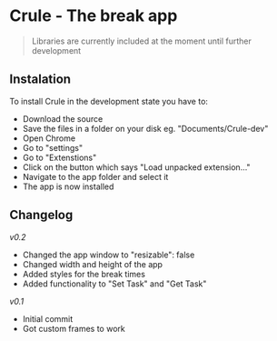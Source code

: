 # Crule - The break app

> Libraries are currently included at the moment until further development

## Instalation
To install Crule in the development state you have to:
- Download the source
- Save the files in a folder on your disk eg. "Documents/Crule-dev"
- Open Chrome
- Go to "settings"
- Go to "Extenstions"
- Click on the button which says "Load unpacked extension..."
- Navigate to the app folder and select it
- The app is now installed

## Changelog
*v0.2*
- Changed the app window to "resizable": false
- Changed width and height of the app
- Added styles for the break times
- Added functionality to "Set Task" and "Get Task"

*v0.1*
- Initial commit
- Got custom frames to work